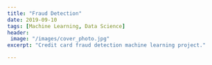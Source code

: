 ```yaml
---
title: "Fraud Detection"
date: 2019-09-10
tags: [Machine Learning, Data Science]
header:
 image: "/images/cover_photo.jpg"
excerpt: "Credit card fraud detection machine learning project."

---
```

